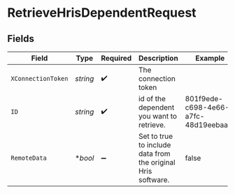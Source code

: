 # RetrieveHrisDependentRequest


## Fields

| Field                                                        | Type                                                         | Required                                                     | Description                                                  | Example                                                      |
| ------------------------------------------------------------ | ------------------------------------------------------------ | ------------------------------------------------------------ | ------------------------------------------------------------ | ------------------------------------------------------------ |
| `XConnectionToken`                                           | *string*                                                     | :heavy_check_mark:                                           | The connection token                                         |                                                              |
| `ID`                                                         | *string*                                                     | :heavy_check_mark:                                           | id of the dependent you want to retrieve.                    | 801f9ede-c698-4e66-a7fc-48d19eebaa4f                         |
| `RemoteData`                                                 | **bool*                                                      | :heavy_minus_sign:                                           | Set to true to include data from the original Hris software. | false                                                        |